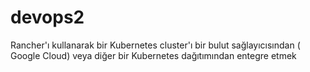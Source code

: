 # devops2
Rancher'ı kullanarak bir Kubernetes cluster'ı bir bulut sağlayıcısından ( Google Cloud) veya diğer bir Kubernetes dağıtımından entegre etmek
